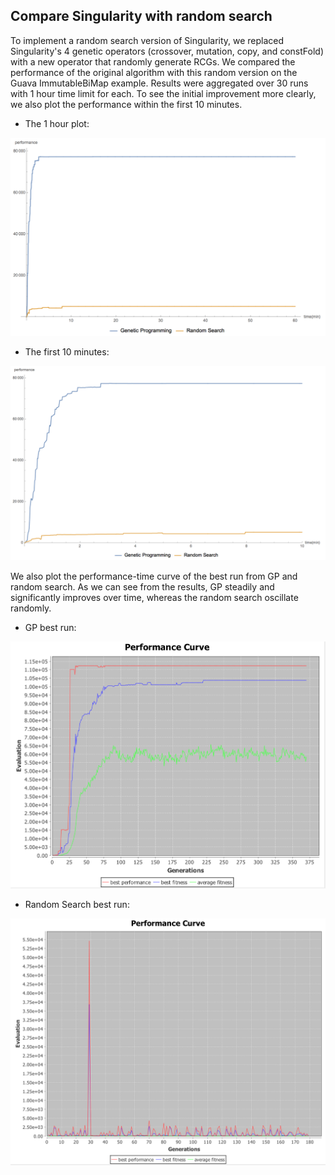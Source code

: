 ## Compare Singularity with random search

To implement a random search version of Singularity, we replaced Singularity's 4 genetic operators (crossover, mutation, copy, and constFold) with a new operator that randomly generate RCGs. We compared the performance of the original algorithm with this random version on the Guava ImmutableBiMap example. Results were aggregated over 30 runs with 1 hour time limit for each. To see the initial improvement more clearly, we also plot the performance within the first 10 minutes.

* The 1 hour plot:

<img width="600" src="images/Compare-with-random-60min.png">


* The first 10 minutes:

<img width="600" src="images/Compare-with-random-10min.png">

We also plot the performance-time curve of the best run from GP and random search. As we can see from the results, GP steadily and significantly improves over time, whereas the random search oscillate randomly.

* GP best run:

<img width="600" src="images/BestRun-GP.png">


* Random Search best run:

<img width="600" src="images/BestRun-random.png">

